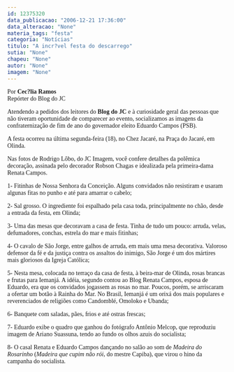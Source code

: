 ```yaml
---
id: 12375320
data_publicacao: "2006-12-21 17:36:00"
data_alteracao: "None"
materia_tags: "festa"
categoria: "Notícias"
titulo: "A incr?vel festa do descarrego"
sutia: "None"
chapeu: "None"
autor: "None"
imagem: "None"
---
```

<p><FONT face=Verdana></p>
<p><DIV align=RIGTH><FONT face=\"Verdana, Arial, Helvetica, sans-serif\">Por <STRONG>Cec?lia Ramos</STRONG><BR>Repórter do Blog do JC</FONT></DIV></FONT></p>
<p><P><FONT face=Verdana>Atendendo a pedidos dos leitores do <STRONG>Blog do JC</STRONG> e à curiosidade geral das pessoas que não tiveram oportunidade de comparecer ao evento, socializamos as imagens da confraternização de fim de ano do governador eleito Eduardo Campos (PSB). </FONT></P></p>
<p><P><FONT face=Verdana>A festa ocorreu na última segunda-feira (18), no Chez Jacaré, na Praça do Jacaré, em Olinda. </FONT></P></p>
<p><P><FONT face=Verdana>Nas fotos de Rodrigo Lôbo, do JC Imagem, você confere detalhes da polêmica decoração, assinada pelo decorador Robson Chagas e&nbsp;idealizada pela primeira-dama Renata Campos. </FONT></P></p>
<p><P><FONT face=Verdana>1- Fitinhas de Nossa Senhora da Conceição. Alguns convidados não resistiram e usaram algunas fitas no punho e até para amarrar o cabelo;</FONT></P></p>
<p><P><FONT face=Verdana>2- Sal grosso. O ingrediente foi espalhado pela casa toda, principalmente no chão, desde a entrada da festa, em Olinda;<BR></FONT></P></p>
<p><P><FONT face=Verdana>3- Uma das mesas que decoravam a casa de festa. Tinha de tudo um pouco: arruda, velas, defumadores, conchas, estrela do mar e mais fitinhas;<BR></FONT></P></p>
<p><P><FONT face=Verdana>4- O cavalo de São Jorge, entre galhos de arruda, em mais uma mesa decorativa. Valoroso defensor da fé e da justiça contra os assaltos do inimigo, São Jorge é um dos mártires mais gloriosos da Igreja Católica;<BR></FONT></P></p>
<p><P><FONT face=Verdana>5- Nesta mesa, colocada no terraço da casa de festa, à beira-mar de Olinda, rosas brancas e frutas para Iemanjá. A idéia, segundo contou ao Blog Renata Campos, esposa de Eduardo, era que os convidados jogassem as rosas no mar. Poucos, porém, se arriscaram a ofertar um botão à Rainha do Mar. No Brasil, Iemanjá é um orixá dos mais populares e reverenciados de religiões como Candomblé, Omoloko e Ubanda;<BR></FONT></P></p>
<p><P><FONT face=Verdana>6- Banquete com saladas, pães, frios e até ostras frescas;<BR></FONT></P></p>
<p><P><FONT face=Verdana>7- Eduardo exibe o quadro que ganhou do fotógrafo Antônio Melcop, que reproduziu imagem de Ariano Suassuna, tendo ao fundo os olhos azuis do socialista;<BR></FONT></P></p>
<p><P><FONT face=Verdana>8- O casal Renata e Eduardo Campos dançando no salão ao som de <EM>Madeira do Rosarinho </EM>(<EM>Madeira que cupim não rói</EM>, do mestre Capiba), que virou o hino da campanha&nbsp;do socialista.</FONT></P> </p>
